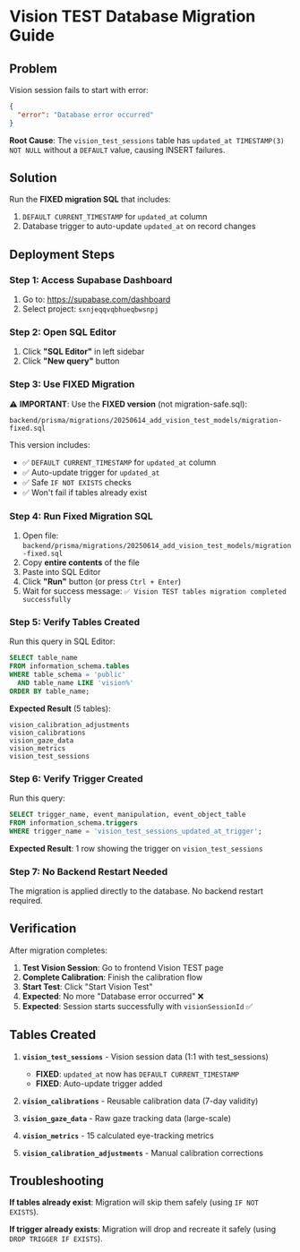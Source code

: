 # Vision TEST Database Migration Guide

## Problem

Vision session fails to start with error:
```json
{
  "error": "Database error occurred"
}
```

**Root Cause**: The `vision_test_sessions` table has `updated_at TIMESTAMP(3) NOT NULL` without a `DEFAULT` value, causing INSERT failures.

## Solution

Run the **FIXED migration SQL** that includes:
1. `DEFAULT CURRENT_TIMESTAMP` for `updated_at` column
2. Database trigger to auto-update `updated_at` on record changes

## Deployment Steps

### Step 1: Access Supabase Dashboard
1. Go to: https://supabase.com/dashboard
2. Select project: `sxnjeqqvqbhueqbwsnpj`

### Step 2: Open SQL Editor
1. Click **"SQL Editor"** in left sidebar
2. Click **"New query"** button

### Step 3: Use FIXED Migration

⚠️ **IMPORTANT**: Use the **FIXED version** (not migration-safe.sql):
```
backend/prisma/migrations/20250614_add_vision_test_models/migration-fixed.sql
```

This version includes:
- ✅ `DEFAULT CURRENT_TIMESTAMP` for `updated_at` column
- ✅ Auto-update trigger for `updated_at`
- ✅ Safe `IF NOT EXISTS` checks
- ✅ Won't fail if tables already exist

### Step 4: Run Fixed Migration SQL
1. Open file: `backend/prisma/migrations/20250614_add_vision_test_models/migration-fixed.sql`
2. Copy **entire contents** of the file
3. Paste into SQL Editor
4. Click **"Run"** button (or press `Ctrl + Enter`)
5. Wait for success message: `✅ Vision TEST tables migration completed successfully`

### Step 5: Verify Tables Created
Run this query in SQL Editor:
```sql
SELECT table_name
FROM information_schema.tables
WHERE table_schema = 'public'
  AND table_name LIKE 'vision%'
ORDER BY table_name;
```

**Expected Result** (5 tables):
```
vision_calibration_adjustments
vision_calibrations
vision_gaze_data
vision_metrics
vision_test_sessions
```

### Step 6: Verify Trigger Created
Run this query:
```sql
SELECT trigger_name, event_manipulation, event_object_table
FROM information_schema.triggers
WHERE trigger_name = 'vision_test_sessions_updated_at_trigger';
```

**Expected Result**: 1 row showing the trigger on `vision_test_sessions`

### Step 7: No Backend Restart Needed
The migration is applied directly to the database. No backend restart required.

## Verification

After migration completes:

1. **Test Vision Session**: Go to frontend Vision TEST page
2. **Complete Calibration**: Finish the calibration flow
3. **Start Test**: Click "Start Vision Test"
4. **Expected**: No more "Database error occurred" ❌
5. **Expected**: Session starts successfully with `visionSessionId` ✅

## Tables Created

1. **`vision_test_sessions`** - Vision session data (1:1 with test_sessions)
   - **FIXED**: `updated_at` now has `DEFAULT CURRENT_TIMESTAMP`
   - **FIXED**: Auto-update trigger added

2. **`vision_calibrations`** - Reusable calibration data (7-day validity)

3. **`vision_gaze_data`** - Raw gaze tracking data (large-scale)

4. **`vision_metrics`** - 15 calculated eye-tracking metrics

5. **`vision_calibration_adjustments`** - Manual calibration corrections

## Troubleshooting

**If tables already exist**: Migration will skip them safely (using `IF NOT EXISTS`).

**If trigger already exists**: Migration will drop and recreate it safely (using `DROP TRIGGER IF EXISTS`).
